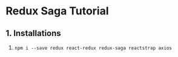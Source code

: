 # Redux Saga Tutorial

## 1. Installations
1. `npm i --save redux react-redux redux-saga reactstrap axios`
